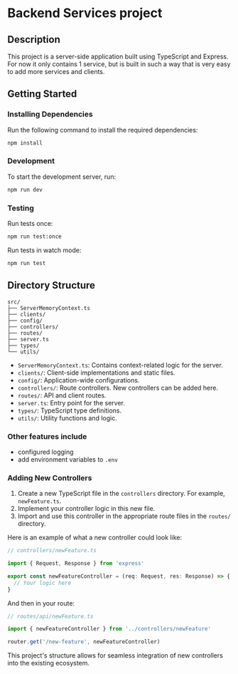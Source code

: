 # Backend Services project

## Description

This project is a server-side application built using TypeScript and Express. For now it only contains 1 service, but is built in such a way that is very easy to add more services and clients.

## Getting Started

### Installing Dependencies

Run the following command to install the required dependencies:

```bash
npm install
```

### Development

To start the development server, run:

```bash
npm run dev
```

### Testing

Run tests once:

```bash
npm run test:once
```

Run tests in watch mode:

```bash
npm run test
```

## Directory Structure

```
src/
├── ServerMemoryContext.ts
├── clients/
├── config/
├── controllers/
├── routes/
├── server.ts
├── types/
└── utils/
```

- `ServerMemoryContext.ts`: Contains context-related logic for the server.
- `clients/`: Client-side implementations and static files.
- `config/`: Application-wide configurations.
- `controllers/`: Route controllers. New controllers can be added here.
- `routes/`: API and client routes.
- `server.ts`: Entry point for the server.
- `types/`: TypeScript type definitions.
- `utils/`: Utility functions and logic.

### Other features include

- configured logging
- add environment variables to `.env`

### Adding New Controllers

1. Create a new TypeScript file in the `controllers` directory. For example, `newFeature.ts`.
2. Implement your controller logic in this new file.
3. Import and use this controller in the appropriate route files in the `routes/` directory.

Here is an example of what a new controller could look like:

```typescript
// controllers/newFeature.ts

import { Request, Response } from 'express'

export const newFeatureController = (req: Request, res: Response) => {
  // Your logic here
}
```

And then in your route:

```typescript
// routes/api/newFeature.ts

import { newFeatureController } from '../controllers/newFeature'

router.get('/new-feature', newFeatureController)
```

This project's structure allows for seamless integration of new controllers into the existing ecosystem.
